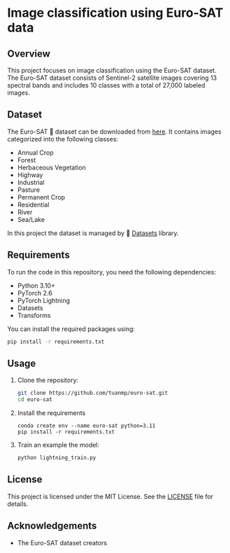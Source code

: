 # Image classification using Euro-SAT data

## Overview

This project focuses on image classification using the Euro-SAT dataset. The Euro-SAT dataset consists of Sentinel-2 satellite images covering 13 spectral bands and includes 10 classes with a total of 27,000 labeled images.

## Dataset

The Euro-SAT 🚀 dataset can be downloaded from [here](https://github.com/phelber/eurosat). It contains images categorized into the following classes:
- Annual Crop
- Forest
- Herbaceous Vegetation
- Highway
- Industrial
- Pasture
- Permanent Crop
- Residential
- River
- Sea/Lake

In this project the dataset is managed by 🤗 [Datasets](https://huggingface.co/docs/datasets/installation) library.

## Requirements

To run the code in this repository, you need the following dependencies:
- Python 3.10+
- PyTorch 2.6
- PyTorch Lightning
- Datasets
- Transforms

You can install the required packages using:
```bash
pip install -r requirements.txt
```

## Usage

1. Clone the repository:
    ```bash
    git clone https://github.com/tuanmp/euro-sat.git 
    cd euro-sat
    ```
2. Install the requirements
    ```
    conda create env --name euro-sat python=3.11
    pip install -r requirements.txt
    ```

2. Train an example the model:
    ```bash
    python lightning_train.py
    ```

<!-- 4. Evaluate the model:
    ```bash
    python evaluate_model.py
    ``` -->

<!-- ## Results

The trained model achieves an accuracy of X% on the test set. Below is a sample confusion matrix and classification report:

![Confusion Matrix](path_to_confusion_matrix_image) -->

<!-- ## Contributing

Contributions are welcome! Please open an issue or submit a pull request for any improvements or bug fixes. -->

## License

This project is licensed under the MIT License. See the [LICENSE](LICENSE) file for details.

## Acknowledgements

- The Euro-SAT dataset creators
